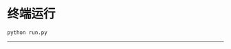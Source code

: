 # 终端运行

```shell
python run.py
```
********************************************************************************************************************************************************************************************************************************************************************************************************************************************************************************************************************************************************************************************************************************************************************************************************************************************************************************************************************************************************************************************************************